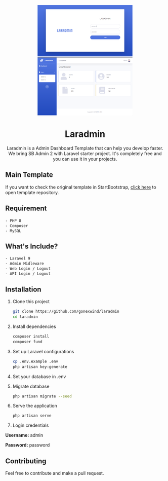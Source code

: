 <p align="center">
    <img src="public/img/ss_login.png" alt="login page" width="300"/>
    <img src="public/img/ss_home.png" alt="home page" width="300"/>
</p>

<h1 align="center">Laradmin</h1>
<p align="center">Laradmin is a Admin Dashboard Template that can help you develop faster. We bring SB Admin 2 with Laravel starter project. It's completely free and you can use it in your projects.</p>

## Main Template
If you want to check the original template in StartBootstrap, [click here](https://startbootstrap.com/theme/sb-admin-2) to open template repository.

## Requirement
    - PHP 8
    - Composer
    - MySQL
    
## What's Include?
    - Laravel 9
    - Admin Midleware
    - Web Login / Logout
    - API Login / Logout

## Installation
1. Clone this project
    ```bash
    git clone https://github.com/gonexwind/laradmin
    cd laradmin
    ```

2. Install dependencies
    ```bash
    composer install
    composer fund
    ```

3. Set up Laravel configurations
    ```bash
    cp .env.example .env
    php artisan key:generate
    ```

4. Set your database in .env

5. Migrate database
    ```bash
    php artisan migrate --seed
    ```

6. Serve the application
    ```bash
    php artisan serve
    ```

7. Login credentials

**Username:** admin

**Password:** password

## Contributing
Feel free to contribute and make a pull request.